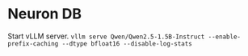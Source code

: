 # Neuron DB

Start vLLM server.
`vllm serve Qwen/Qwen2.5-1.5B-Instruct --enable-prefix-caching --dtype bfloat16 --disable-log-stats`